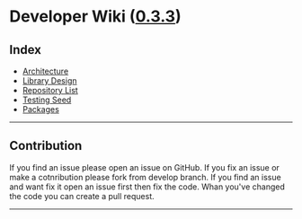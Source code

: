 Developer Wiki ([0.3.3](Documents/history.md))
====================
Index
------------


* [Architecture](Documents/architecture.md)
* [Library Design](Documents/library_design.md)
* [Repository List](Documents/repository.md)
* [Testing Seed](Documents/seeds.md)
* [Packages](Documents/packages.md)
___

Contribution
---

If you find an issue please open an issue on GitHub.
If you fix an issue or make a cotnribution please fork from develop branch.
If you find an issue and want fix it open an issue first then fix the code.
Whan you've changed the code you can create a pull request.

___
